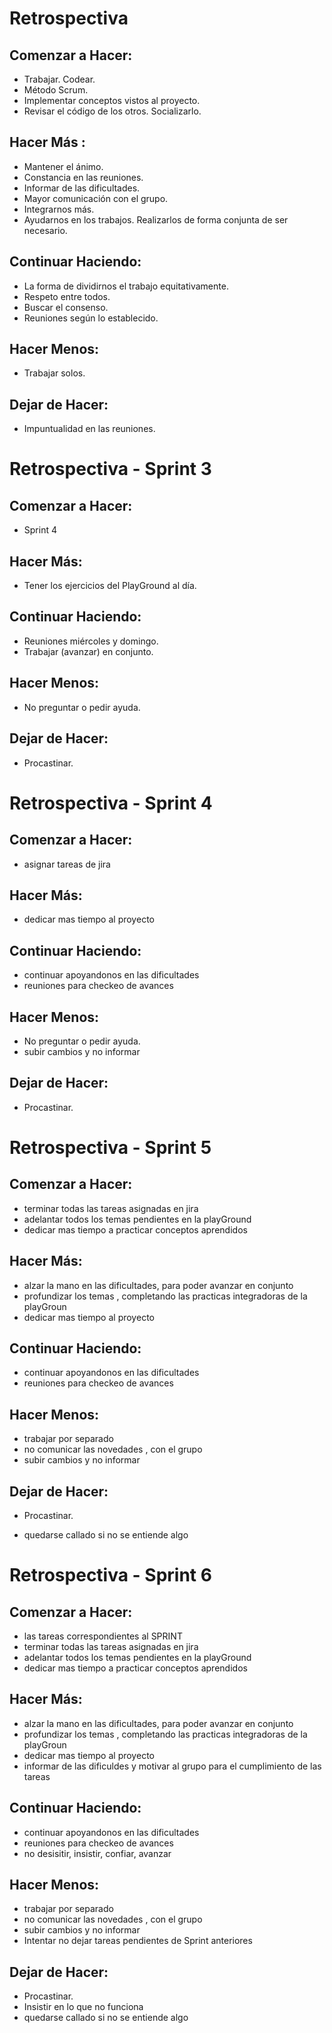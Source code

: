 # Retrospectiva

## Comenzar a Hacer:
 - Trabajar. Codear.
 - Método Scrum.
 - Implementar conceptos vistos al proyecto.
 - Revisar el código de los otros. Socializarlo.

## Hacer Más :
 - Mantener el ánimo.
 - Constancia en las reuniones.
 - Informar de las dificultades.
 - Mayor comunicación con el grupo.
 - Integrarnos más.
 - Ayudarnos en los trabajos. Realizarlos de forma conjunta de ser necesario.

## Continuar Haciendo:
 - La forma de dividirnos el trabajo equitativamente.
 - Respeto entre todos.
 - Buscar el consenso.
 - Reuniones según lo establecido.

## Hacer Menos:
 - Trabajar solos. 

## Dejar de Hacer:
 - Impuntualidad en las reuniones.

 # Retrospectiva - Sprint 3

 ## Comenzar a Hacer:
 - Sprint 4

## Hacer Más:
- Tener los ejercicios del PlayGround al día.

## Continuar Haciendo:
- Reuniones miércoles y domingo.
- Trabajar (avanzar) en conjunto.

## Hacer Menos:
- No preguntar o pedir ayuda.

## Dejar de Hacer:
- Procastinar.



# Retrospectiva - Sprint 4

 ## Comenzar a Hacer:
 - asignar tareas de jira
 

## Hacer Más:
- dedicar mas tiempo al proyecto

## Continuar Haciendo:
- continuar apoyandonos en las dificultades 
- reuniones para checkeo de avances 

## Hacer Menos:
- No preguntar o pedir ayuda.
- subir cambios y no informar 

## Dejar de Hacer:
- Procastinar.



# Retrospectiva - Sprint 5


## Comenzar a Hacer:
 - terminar todas las tareas asignadas en jira
 - adelantar todos los temas pendientes en la playGround
 - dedicar mas tiempo a practicar conceptos aprendidos
 
 

## Hacer Más:
- alzar la mano en las dificultades, para poder avanzar en conjunto
- profundizar los temas , completando las practicas integradoras de la playGroun
- dedicar mas tiempo al proyecto


## Continuar Haciendo:
- continuar apoyandonos en las dificultades 
- reuniones para checkeo de avances 


## Hacer Menos:
- trabajar por separado
- no comunicar las novedades , con el grupo
- subir cambios y no informar 

## Dejar de Hacer:
- Procastinar.

- quedarse callado si no se entiende algo

# Retrospectiva - Sprint 6


## Comenzar a Hacer:
 - las tareas correspondientes al SPRINT
 - terminar todas las tareas asignadas en jira
 - adelantar todos los temas pendientes en la playGround
 - dedicar mas tiempo a practicar conceptos aprendidos
 
 
 

## Hacer Más:
- alzar la mano en las dificultades, para poder avanzar en conjunto
- profundizar los temas , completando las practicas integradoras de la playGroun
- dedicar mas tiempo al proyecto
- informar de las dificuldes y motivar al grupo para el cumplimiento de las tareas


## Continuar Haciendo:
- continuar apoyandonos en las dificultades 
- reuniones para checkeo de avances 
- no desisitir, insistir, confiar, avanzar 


## Hacer Menos:
- trabajar por separado
- no comunicar las novedades , con el grupo
- subir cambios y no informar 
- Intentar no dejar tareas pendientes de Sprint anteriores

## Dejar de Hacer:
- Procastinar.
- Insistir en lo que no funciona
- quedarse callado si no se entiende algo